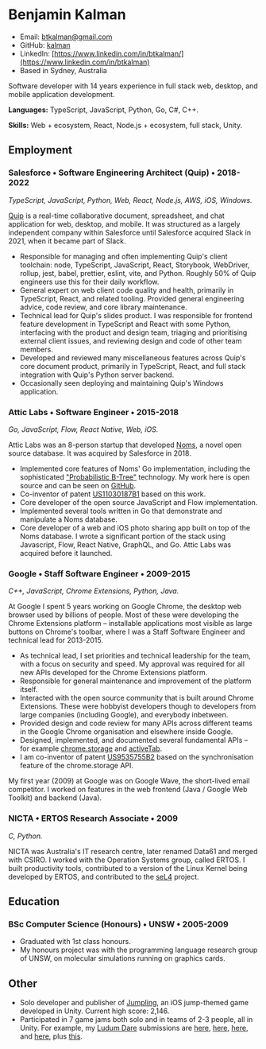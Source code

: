 # Benjamin Kalman

* Email: [btkalman@gmail.com](mailto:btkalman@gmail.com)
* GitHub: [kalman](https://github.com/kalman)
* LinkedIn: [https://www.linkedin.com/in/btkalman/](https://www.linkedin.com/in/btkalman)
* Based in Sydney, Australia

Software developer with 14 years experience in full stack web, desktop, and mobile application development.

**Languages:** TypeScript, JavaScript, Python, Go, C#, C++.

**Skills:** Web + ecosystem, React, Node.js + ecosystem, full stack, Unity.

## Employment

### **Salesforce** &bull; Software Engineering Architect (Quip) &bull; 2018-2022

*TypeScript, JavaScript, Python, Web, React, Node.js, AWS, iOS, Windows.*

[Quip](https://quip.com/) is a real-time collaborative document, spreadsheet, and chat application for web, desktop, and mobile. It was structured as a largely independent company within Salesforce until Salesforce acquired Slack in 2021, when it became part of Slack.

* Responsible for managing and often implementing Quip's client toolchain: node, TypeScript, JavaScript, React, Storybook, WebDriver, rollup, jest, babel, prettier, eslint, vite, and Python. Roughly 50% of Quip engineers use this for their daily workflow.
* General expert on web client code quality and health, primarily in TypeScript, React, and related tooling. Provided general engineering advice, code review, and core library maintenance.
* Technical lead for Quip's slides product. I was responsible for frontend feature development in TypeScript and React with some Python, interfacing with the product and design team, triaging and prioritising external client issues, and reviewing design and code of other team members.
* Developed and reviewed many miscellaneous features across Quip's core document product, primarily in TypeScript, React, and full stack integration with Quip's Python server backend.
* Occasionally seen deploying and maintaining Quip's Windows application.

### **Attic Labs** &bull; Software Engineer &bull; 2015-2018

*Go, JavaScript, Flow, React Native, Web, iOS.*

Attic Labs was an 8-person startup that developed [Noms](https://github.com/attic-labs/noms), a novel open source database. It was acquired by Salesforce in 2018.

* Implemented core features of Noms' Go implementation, including the sophisticated ["Probabilistic B-Tree"](https://github.com/attic-labs/noms/blob/master/doc/intro.md#prolly-trees-probabilistic-b-trees) technology. My work here is open source and can be seen on [GitHub](https://github.com/attic-labs/noms/commits?author=kalman).
* Co-inventor of patent [US11030187B1](https://patents.google.com/patent/US11030187B1/en) based on this work.
* Core developer of the open source JavaScript and Flow implementation.
* Implemented several tools written in Go that demonstrate and manipulate a Noms database.
* Core developer of a web and iOS photo sharing app built on top of the Noms database. I wrote a significant portion of the stack using Javascript, Flow, React Native, GraphQL, and Go. Attic Labs was acquired before it launched.

### **Google** &bull; Staff Software Engineer &bull; 2009-2015

*C++, JavaScript, Chrome Extensions, Python, Java.*

At Google I spent 5 years working on Google Chrome, the desktop web browser used by billions of people. Most of these were developing the Chrome Extensions platform – installable applications most visible as large buttons on Chrome's toolbar, where I was a Staff Software Engineer and technical lead for 2013-2015.

* As technical lead, I set priorities and technical leadership for the team, with a focus on security and speed. My approval was required for all new APIs developed for the Chrome Extensions platform.
* Responsible for general maintenance and improvement of the platform itself.
* Interacted with the open source community that is built around Chrome Extensions. These were hobbyist developers though to developers from large companies (including Google), and everybody inbetween.
* Provided design and code review for many APIs across different teams in the Google Chrome organisation and elsewhere inside Google.
* Designed, implemented, and documented several fundamental APIs – for example [chrome.storage](https://developer.chrome.com/docs/extensions/reference/storage/) and [activeTab](https://developer.chrome.com/docs/extensions/mv3/manifest/activeTab/).
* I am co-inventor of patent [US9535755B2](https://patents.google.com/patent/US9535755B2/en) based on the synchronisation feature of the chrome.storage API.

My first year (2009) at Google was on Google Wave, the short-lived email competitor. I worked on features in the web frontend (Java / Google Web Toolkit) and backend (Java).

### NICTA &bull; ERTOS Research Associate &bull; 2009

*C, Python.*

NICTA was Australia's IT research centre, later renamed Data61 and merged with CSIRO. I worked with the Operation Systems group, called ERTOS. I built productivity tools, contributed to a version of the Linux Kernel being developed by ERTOS, and contributed to the [seL4](https://sel4.systems) project.

## Education

### BSc Computer Science (Honours) &bull; UNSW &bull; 2005-2009

* Graduated with 1st class honours.
* My honours project was with the programming language research group of UNSW, on molecular simulations running on graphics cards.

## Other

* Solo developer and publisher of [Jumpling](https://apps.apple.com/us/app/jumpling/id1499419588), an iOS jump-themed game developed in Unity. Current high score: 2,146.
* Participated in 7 game jams both solo and in teams of 2-3 people, all in Unity. For example, my [Ludum Dare](https://ldjam.com/) submissions are [here](https://ldjam.com/events/ludum-dare/52/fruit-market-express), [here](https://ldjam.com/events/ludum-dare/49/dungeon-economy), [here](https://ldjam.com/events/ludum-dare/45/the-house-of-volans), and [here](https://ldjam.com/events/ludum-dare/50/delay-the-dragon), plus [this](https://dodgeblan.itch.io/untitled-growth-game).
